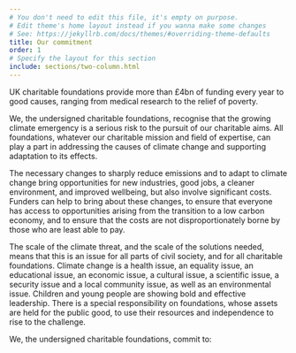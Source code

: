 ```yaml
---
# You don't need to edit this file, it's empty on purpose.
# Edit theme's home layout instead if you wanna make some changes
# See: https://jekyllrb.com/docs/themes/#overriding-theme-defaults
title: Our commitment
order: 1
# Specify the layout for this section
include: sections/two-column.html
---
```


UK charitable foundations provide more than £4bn of funding every year to good causes, ranging from medical research to the relief of poverty.

We, the undersigned charitable foundations, recognise that the growing climate emergency is a serious risk to the pursuit of our charitable aims. All foundations, whatever our charitable mission and field of expertise, can play a part in addressing the causes of climate change and supporting adaptation to its effects.  

The necessary changes to sharply reduce emissions and to adapt to climate change bring opportunities for new industries, good jobs, a cleaner environment, and improved wellbeing, but also involve significant costs. Funders can help to bring about these changes, to ensure that everyone has access to opportunities arising from the transition to a low carbon economy, and to ensure that the costs are not disproportionately borne by those who are least able to pay.

The scale of the climate threat, and the scale of the solutions needed, means that this is an issue for all parts of civil society, and for all charitable foundations. Climate change is a health issue, an equality issue, an educational issue, an economic issue, a cultural issue, a scientific issue, a security issue and a local community issue, as well as an environmental issue. Children and young people are showing bold and effective leadership. There is a special responsibility on foundations, whose assets are held for the public good, to use their resources and independence to rise to the challenge.

We, the undersigned charitable foundations, commit to:
